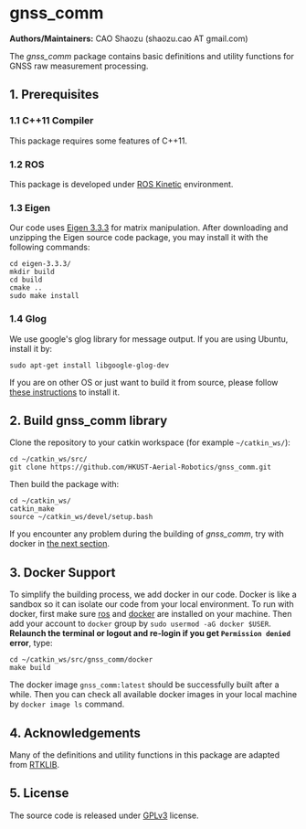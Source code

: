 # gnss_comm

**Authors/Maintainers:** CAO Shaozu (shaozu.cao AT gmail.com)

The *gnss_comm* package contains basic definitions and utility functions for GNSS raw measurement processing. 

## 1. Prerequisites

### 1.1 C++11 Compiler
This package requires some features of C++11.

### 1.2 ROS
This package is developed under [ROS Kinetic](http://wiki.ros.org/kinetic) environment.

### 1.3 Eigen
Our code uses [Eigen 3.3.3](https://gitlab.com/libeigen/eigen/-/archive/3.3.3/eigen-3.3.3.zip) for matrix manipulation. After downloading and unzipping the Eigen source code package, you may install it with the following commands:

```
cd eigen-3.3.3/
mkdir build
cd build
cmake ..
sudo make install
```

### 1.4 Glog
We use google's glog library for message output. If you are using Ubuntu, install it by:
```
sudo apt-get install libgoogle-glog-dev
```
If you are on other OS or just want to build it from source, please follow [these instructions](https://github.com/google/glog#building-glog-with-cmake) to install it.


## 2. Build gnss_comm library
Clone the repository to your catkin workspace (for example `~/catkin_ws/`):
```
cd ~/catkin_ws/src/
git clone https://github.com/HKUST-Aerial-Robotics/gnss_comm.git
```
Then build the package with:
```
cd ~/catkin_ws/
catkin_make
source ~/catkin_ws/devel/setup.bash
```
If you encounter any problem during the building of *gnss_comm*, try with docker in [the next section](#docker_section).

## 3. <a name="docker_section"></a>Docker Support
To simplify the building process, we add docker in our code. Docker is like a sandbox so it can isolate our code from your local environment. To run with docker, first make sure [ros](http://wiki.ros.org/ROS/Installation) and [docker](https://docs.docker.com/get-docker/) are installed on your machine. Then add your account to `docker` group by `sudo usermod -aG docker $USER`. **Relaunch the terminal or logout and re-login if you get `Permission denied` error**, type:
```
cd ~/catkin_ws/src/gnss_comm/docker
make build
```
The docker image `gnss_comm:latest` should be successfully built after a while. Then you can check all available docker images in your local machine by `docker image ls` command.

## 4. Acknowledgements
Many of the definitions and utility functions in this package are adapted from [RTKLIB](http://www.rtklib.com/).

## 5. License
The source code is released under [GPLv3](https://www.gnu.org/licenses/gpl-3.0.html) license.
